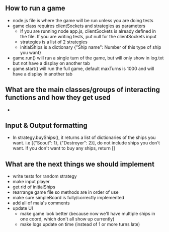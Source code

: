 ## How to run a game
- node.js file is where the game will be run unless you are doing tests
- game class requires clientSockets and strategies as parameters
    - If you are running node app.js, clientSockets is already defined in the file. If you are writing tests, put null for the clientSockets input
    - strategies is a list of 2 strategies
    - initialShips is a dictionary {"Ship name": Number of this type of ship you want}
- game.run() will run a single turn of the game, but will only show in log.txt but not have a display on another tab
- game.start() will run the full game, default maxTurns is 1000 and will have a display in another tab

## What are the main classes/groups of interacting functions and how they get used
-

## Input & Output formatting
- In strategy.buyShips(), it returns a list of dictionaries of the ships you want. i.e [{"Scout": 1}, {"Destroyer": 2}], do not include ships you don't want. If you don't want to buy any ships, return []

## What are the next things we should implement

- write tests for random strategy
- make input player
- get rid of initialShips
- rearrange game file so methods are in order of use
- make sure simpleBoard is fully/correctly implemented
- add all of maia's comments
- update UI
    - make game look better (because now we'll have multiple ships in one coord, which don't all show up currently)
    - make logs update on time (instead of 1 or more turns late)
    
